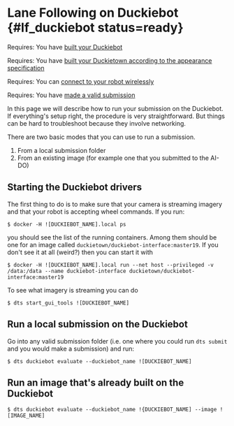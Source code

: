 # Lane Following on Duckiebot {#lf_duckiebot status=ready}

<div class='requirements' markdown='1'>

Requires: You have [built your Duckiebot](+opmanual_duckiebot#assembling-duckiebot-db18)

Requires: You have [built your Duckietown according to the appearance specification](+opmanual_duckietown#dt-ops-appearance-specifications)

Requires: You can [connect to your robot wirelessly](+opmanual_duckiebot#duckiebot-network)

Requires: You have [made a valid submission](#cm-first)

</div>


In this page we will describe how to run your submission on the Duckiebot. If everything's setup right, the procedure is very straightforward. But things can be hard to troubleshoot because they involve networking.

There are two basic modes that you can use to run a submission.

 1. From a local submission folder
 2. From an existing image (for example one that you submitted to the AI-DO)


## Starting the Duckiebot drivers

The first thing to do is to make sure that your camera is streaming imagery and that your robot is accepting wheel commands. If you run:

    $ docker -H ![DUCKIEBOT_NAME].local ps

you should see the list of the running containers. Among them should be one for an image called `duckietown/duckiebot-interface:master19`. If you don't see it at all (weird?) then you can start it with

    $ docker -H ![DUCKIEBOT_NAME].local run --net host --privileged -v /data:/data --name duckiebot-interface duckietown/duckiebot-interface:master19
    

To see what imagery is streaming you can do

    $ dts start_gui_tools ![DUCKIEBOT_NAME]



## Run a local submission on the Duckiebot

Go into any valid submission folder (i.e. one where you could run `dts submit` and you would make a submission) and run:

    $ dts duckiebot evaluate --duckiebot_name ![DUCKIEBOT_NAME]

## Run an image that's already built on the Duckiebot

    $ dts duckiebot evaluate --duckiebot_name !{DUCKIEBOT_NAME] --image ![IMAGE_NAME]


